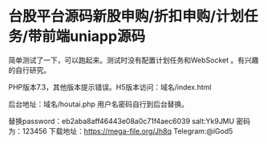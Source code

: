 # 台股平台源码新股申购/折扣申购/计划任务/带前端uniapp源码


简单测试了一下，可以跑起来。测试时没有配置计划任务和WebSocket 。有兴趣的自行研究。

PHP版本7.3，其他版本提示错误。H5版本访问：域名/index.html

后台地址：域名/houtai.php   用户名密码自行到后台替换。

替换password：eb2aba8aff46443e08a0c71f4aec6039   salt:Yk9JMU   密码为：123456
下载地址：https://mega-file.org/Jh8q
Telegram:@iGod5

